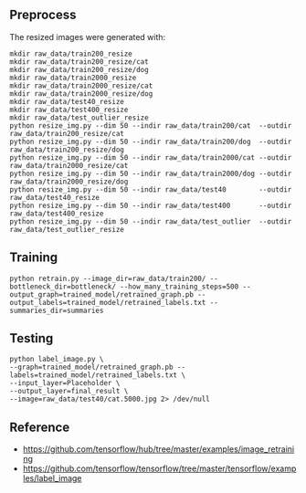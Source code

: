 
## Preprocess

The resized images were generated with:

```
mkdir raw_data/train200_resize
mkdir raw_data/train200_resize/cat
mkdir raw_data/train200_resize/dog
mkdir raw_data/train2000_resize
mkdir raw_data/train2000_resize/cat
mkdir raw_data/train2000_resize/dog
mkdir raw_data/test40_resize
mkdir raw_data/test400_resize
mkdir raw_data/test_outlier_resize
python resize_img.py --dim 50 --indir raw_data/train200/cat  --outdir raw_data/train200_resize/cat
python resize_img.py --dim 50 --indir raw_data/train200/dog  --outdir raw_data/train200_resize/dog
python resize_img.py --dim 50 --indir raw_data/train2000/cat --outdir raw_data/train2000_resize/cat
python resize_img.py --dim 50 --indir raw_data/train2000/dog --outdir raw_data/train2000_resize/dog
python resize_img.py --dim 50 --indir raw_data/test40        --outdir raw_data/test40_resize
python resize_img.py --dim 50 --indir raw_data/test400       --outdir raw_data/test400_resize
python resize_img.py --dim 50 --indir raw_data/test_outlier  --outdir raw_data/test_outlier_resize
```

## Training

```
python retrain.py --image_dir=raw_data/train200/ --bottleneck_dir=bottleneck/ --how_many_training_steps=500 --output_graph=trained_model/retrained_graph.pb --output_labels=trained_model/retrained_labels.txt --summaries_dir=summaries
```

## Testing

```
python label_image.py \
--graph=trained_model/retrained_graph.pb --labels=trained_model/retrained_labels.txt \
--input_layer=Placeholder \
--output_layer=final_result \
--image=raw_data/test40/cat.5000.jpg 2> /dev/null
```

## Reference

- https://github.com/tensorflow/hub/tree/master/examples/image_retraining
- https://github.com/tensorflow/tensorflow/tree/master/tensorflow/examples/label_image

